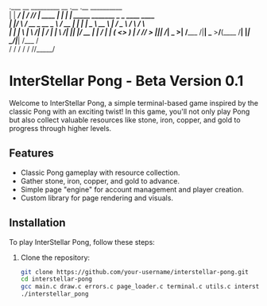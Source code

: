    .___        __                _________ __         .__  .__                 __________                      
  |   | _____/  |_  ___________/   _____//  |_  ____ |  | |  | _____ _______  \______   \____   ____    ____   
  |   |/    \   __\/ __ \_  __ \_____  \\   __\/ __ \|  | |  | \__  \\_  __ \  |     ___/  _ \ /    \  / ___\  
  |   |   |  \  | \  ___/|  | \/        \|  | \  ___/|  |_|  |__/ __ \|  | \/  |    |  (  <_> )   |  \/ /_/  > 
  |___|___|  /__|  \___  >__| /_______  /|__|  \___  >____/____(____  /__|     |____|   \____/|___|  /\___  /  
           \/          \/             \/           \/               \/                             \//_____/ 

# InterStellar Pong - Beta Version 0.1

Welcome to InterStellar Pong, a simple terminal-based game inspired by the classic Pong with an exciting twist!
In this game, you'll not only play Pong but also collect valuable resources like stone, iron, copper, and gold to progress through higher levels.

## Features

- Classic Pong gameplay with resource collection.
- Gather stone, iron, copper, and gold to advance.
- Simple page "engine" for account management and player creation.
- Custom library for page rendering and visuals.

## Installation

To play InterStellar Pong, follow these steps:

1. Clone the repository:
   ```bash
   git clone https://github.com/your-username/interstellar-pong.git
   cd interstellar-pong
   gcc main.c draw.c errors.c page_loader.c terminal.c utils.c interstellar_pong.c player.c -o interstellar_pong
   ./interstellar_pong

